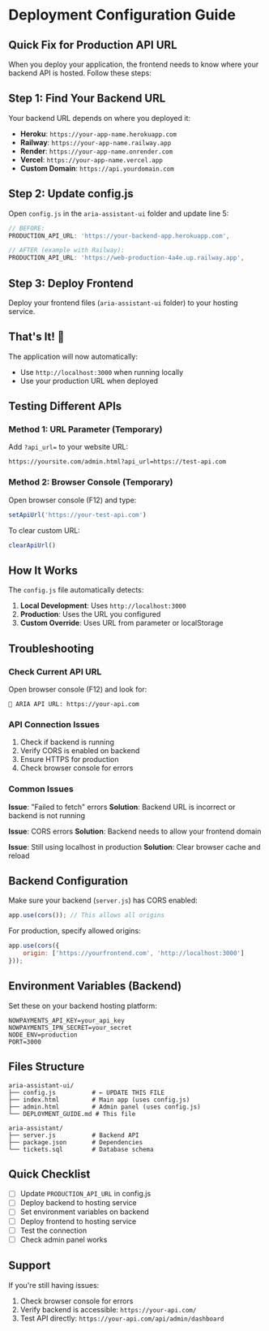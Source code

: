 # Deployment Configuration Guide

## Quick Fix for Production API URL

When you deploy your application, the frontend needs to know where your backend API is hosted. Follow these steps:

## Step 1: Find Your Backend URL

Your backend URL depends on where you deployed it:
- **Heroku**: `https://your-app-name.herokuapp.com`
- **Railway**: `https://your-app-name.railway.app`
- **Render**: `https://your-app-name.onrender.com`
- **Vercel**: `https://your-app-name.vercel.app`
- **Custom Domain**: `https://api.yourdomain.com`

## Step 2: Update config.js

Open `config.js` in the `aria-assistant-ui` folder and update line 5:

```javascript
// BEFORE:
PRODUCTION_API_URL: 'https://your-backend-app.herokuapp.com',

// AFTER (example with Railway):
PRODUCTION_API_URL: 'https://web-production-4a4e.up.railway.app',
```

## Step 3: Deploy Frontend

Deploy your frontend files (`aria-assistant-ui` folder) to your hosting service.

## That's It! 🎉

The application will now automatically:
- Use `http://localhost:3000` when running locally
- Use your production URL when deployed

## Testing Different APIs

### Method 1: URL Parameter (Temporary)
Add `?api_url=` to your website URL:
```
https://yoursite.com/admin.html?api_url=https://test-api.com
```

### Method 2: Browser Console (Temporary)
Open browser console (F12) and type:
```javascript
setApiUrl('https://your-test-api.com')
```

To clear custom URL:
```javascript
clearApiUrl()
```

## How It Works

The `config.js` file automatically detects:
1. **Local Development**: Uses `http://localhost:3000`
2. **Production**: Uses the URL you configured
3. **Custom Override**: Uses URL from parameter or localStorage

## Troubleshooting

### Check Current API URL
Open browser console (F12) and look for:
```
📍 ARIA API URL: https://your-api.com
```

### API Connection Issues
1. Check if backend is running
2. Verify CORS is enabled on backend
3. Ensure HTTPS for production
4. Check browser console for errors

### Common Issues

**Issue**: "Failed to fetch" errors
**Solution**: Backend URL is incorrect or backend is not running

**Issue**: CORS errors
**Solution**: Backend needs to allow your frontend domain

**Issue**: Still using localhost in production
**Solution**: Clear browser cache and reload

## Backend Configuration

Make sure your backend (`server.js`) has CORS enabled:
```javascript
app.use(cors()); // This allows all origins
```

For production, specify allowed origins:
```javascript
app.use(cors({
    origin: ['https://yourfrontend.com', 'http://localhost:3000']
}));
```

## Environment Variables (Backend)

Set these on your backend hosting platform:
```
NOWPAYMENTS_API_KEY=your_api_key
NOWPAYMENTS_IPN_SECRET=your_secret
NODE_ENV=production
PORT=3000
```

## Files Structure

```
aria-assistant-ui/
├── config.js          # ← UPDATE THIS FILE
├── index.html         # Main app (uses config.js)
├── admin.html         # Admin panel (uses config.js)
└── DEPLOYMENT_GUIDE.md # This file

aria-assistant/
├── server.js          # Backend API
├── package.json       # Dependencies
└── tickets.sql        # Database schema
```

## Quick Checklist

- [ ] Update `PRODUCTION_API_URL` in config.js
- [ ] Deploy backend to hosting service
- [ ] Set environment variables on backend
- [ ] Deploy frontend to hosting service
- [ ] Test the connection
- [ ] Check admin panel works

## Support

If you're still having issues:
1. Check browser console for errors
2. Verify backend is accessible: `https://your-api.com/`
3. Test API directly: `https://your-api.com/api/admin/dashboard`